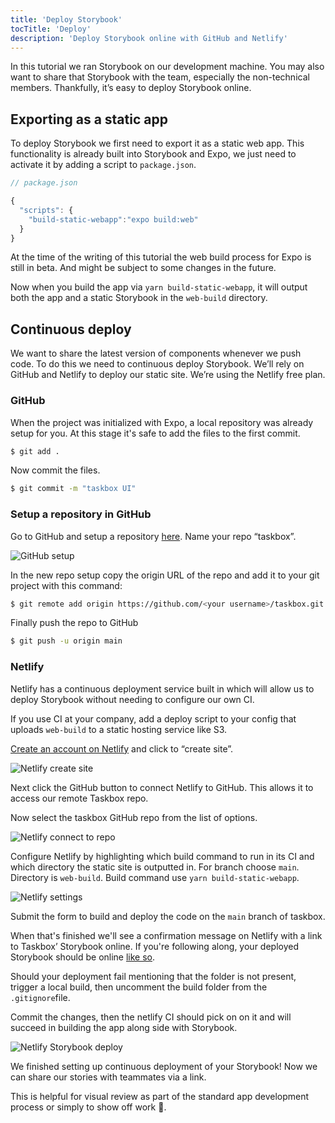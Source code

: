 ```yaml
---
title: 'Deploy Storybook'
tocTitle: 'Deploy'
description: 'Deploy Storybook online with GitHub and Netlify'
---
```


In this tutorial we ran Storybook on our development machine. You may also want to share that Storybook with the team, especially the non-technical members. Thankfully, it’s easy to deploy Storybook online.

## Exporting as a static app

To deploy Storybook we first need to export it as a static web app. This functionality is already built into Storybook and Expo, we just need to activate it by adding a script to `package.json`.

```javascript
// package.json

{
  "scripts": {
    "build-static-webapp":"expo build:web"
  }
}
```

<div class="aside"><p>At the time of the writing of this tutorial the web build process for Expo is still in beta. And might be subject to some changes in the future.</p></div>

Now when you build the app via `yarn build-static-webapp`, it will output both the app and a static Storybook in the `web-build` directory.

## Continuous deploy

We want to share the latest version of components whenever we push code. To do this we need to continuous deploy Storybook. We’ll rely on GitHub and Netlify to deploy our static site. We’re using the Netlify free plan.

### GitHub

When the project was initialized with Expo, a local repository was already setup for you. At this stage it's safe to add the files to the first commit.

```bash
$ git add .
```

Now commit the files.

```bash
$ git commit -m "taskbox UI"
```

### Setup a repository in GitHub

Go to GitHub and setup a repository [here](https://github.com/new). Name your repo “taskbox”.

![GitHub setup](/intro-to-storybook/github-create-taskbox.png)

In the new repo setup copy the origin URL of the repo and add it to your git project with this command:

```bash
$ git remote add origin https://github.com/<your username>/taskbox.git
```

Finally push the repo to GitHub

```bash
$ git push -u origin main
```

### Netlify

Netlify has a continuous deployment service built in which will allow us to deploy Storybook without needing to configure our own CI.

<div class="aside">
If you use CI at your company, add a deploy script to your config that uploads <code>web-build</code> to a static hosting service like S3.
</div>

[Create an account on Netlify](https://app.netlify.com/start) and click to “create site”.

![Netlify create site](/intro-to-storybook/netlify-create-site.png)

Next click the GitHub button to connect Netlify to GitHub. This allows it to access our remote Taskbox repo.

Now select the taskbox GitHub repo from the list of options.

![Netlify connect to repo](/intro-to-storybook/netlify-account-picker.png)

Configure Netlify by highlighting which build command to run in its CI and which directory the static site is outputted in. For branch choose `main`. Directory is `web-build`. Build command use `yarn build-static-webapp`.

![Netlify settings](/intro-to-storybook/netlify-settings-rn.png)

Submit the form to build and deploy the code on the `main` branch of taskbox.

When that's finished we'll see a confirmation message on Netlify with a link to Taskbox’ Storybook online. If you're following along, your deployed Storybook should be online [like so](https://clever-banach-415c03.netlify.com/).

<div class="aside"><p>Should your deployment fail mentioning that the folder is not present, trigger a local build, then uncomment the build folder from the <code>.gitignore</code>file.</p><p>Commit the changes, then the netlify CI should pick on on it and will succeed in building the app along side with Storybook.</p></div>

![Netlify Storybook deploy](/intro-to-storybook/netlify-storybook-deploy.png)

We finished setting up continuous deployment of your Storybook! Now we can share our stories with teammates via a link.

This is helpful for visual review as part of the standard app development process or simply to show off work 💅.
